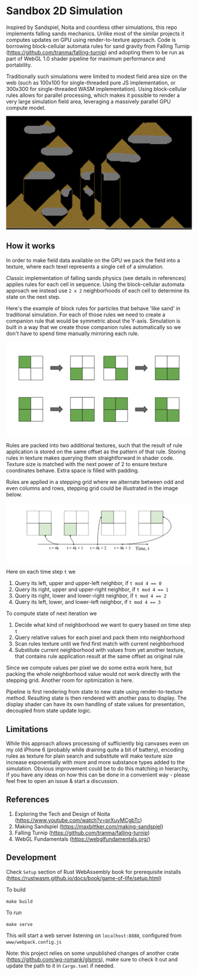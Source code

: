 # Sandbox 2D Simulation

Inspired by Sandspiel, Noita and countless other simulations, this repo implements falling sands mechanics. Unlike most of the similar projects it computes updates on GPU using render-to-texture approach. Code is borrowing block-cellular automata rules for sand gravity from Falling Turnip (https://github.com/tranma/falling-turnip) and adopting them to be run as part of WebGL 1.0 shader pipeline for maximum performance and portability.

Traditionally such simulations were limited to modest field area size on the web (such as 100x100 for single-threaded pure JS implementation, or 300x300 for single-threaded WASM implementation). Using block-cellular rules allows for parallel processing, which makes it possible to render a very large simulation field area, leveraging a massively parallel GPU compute model.

<p align="center">
    <img src="/docs/preview.png">
</p>

## How it works

In order to make field data available on the GPU we pack the field into a texture, where each texel represents a single cell of a simulation.

Classic implementation of falling sands physics (see details in references) applies rules for each cell in sequence. Using the block-cellular automata approach we instead use `2 x 2` neighborhoods of each cell to determine its state on the next step.

Here's the example of block rules for particles that behave 'like sand' in traditional simulation. For each of those rules we need to create a companion rule that would be symmetric about the Y-axis. Simulation is built in a way that we create those companion rules automatically so we don't have to spend time manually mirroring each rule.

<img src="/docs/rules-illustration.svg">

Rules are packed into two additional textures, such that the result of rule application is stored on the same offset as the pattern of that rule. Storing rules in texture makes querying them straightforward in shader code. Texture size is matched with the next power of 2 to ensure texture coordinates behave. Extra space is filled with padding.

Rules are applied in a stepping grid where we alternate between odd and even columns and rows, stepping grid could be illustrated in the image below.

<img src="/docs/stepping-grid.svg">

Here on each time step `t` we

1. Query its left, upper and upper-left neighbor, if `t mod 4 == 0`
2. Query its right, upper and upper-right neighbor, if `t mod 4 == 1`
3. Query its right, lower and lower-right neighbor, if `t mod 4 == 2`
4. Query its left, lower, and lower-left neighbor, if `t mod 4 == 3`

To compute state of next iteration we

1. Decide what kind of neighborhood we want to query based on time step `t`
2. Query relative values for each pixel and pack them into neighborhood
3. Scan rules texture until we find first match with current neighborhood
4. Substitute current neighborhood with values from yet another texture, that contains rule application result at the same offset as original rule

Since we compute values per pixel we do some extra work here, but packing the whole neighborhood value would not work directly with the stepping grid. Another room for optimization is here.

Pipeline is first rendering from state to new state using render-to-texture method. Resulting state is then rendered with another pass to display. The display shader can have its own handling of state values for presentation, decoupled from state update logic.

## Limitations

While this approach allows processing of sufficiently big canvases even on my old iPhone 6 (probably while draining quite a bit of battery), encoding rules as texture for plain search and substitute will make texture size increase exponentially with more and more substance types added to the simulation. Obvious improvement could be to do this matching in hierarchy, if you have any ideas on how this can be done in a convenient way - please feel free to open an issue & start a discussion.

## References

1. Exploring the Tech and Design of Noita (https://www.youtube.com/watch?v=prXuyMCgbTc)
2. Making Sandspiel (https://maxbittker.com/making-sandspiel)
3. Falling Turnip (https://github.com/tranma/falling-turnip)
4. WebGL Fundamentals (https://webglfundamentals.org/)

## Development

Check `Setup` section of Rust WebAssembly book for prerequisite installs (https://rustwasm.github.io/docs/book/game-of-life/setup.html)

To build

```make build```

To run

```make serve```

This will start a web server listening on `localhost:8888`, configured from `www/webpack.config.js`

Note: this project relies on some unpublished changes of another crate (https://github.com/wg-romank/glsmrs), make sure to check it out and update the path to it in `Cargo.toml` if needed.
